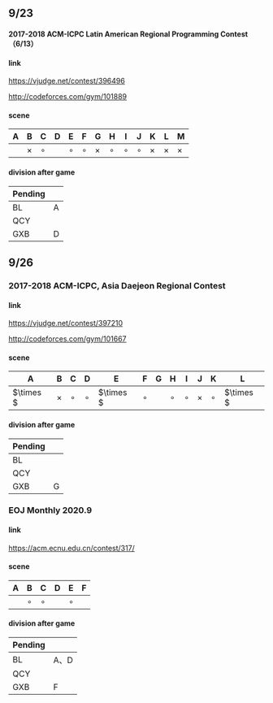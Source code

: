 ## 9/23

#### 2017-2018 ACM-ICPC Latin American Regional Programming Contest（6/13）

#### link

https://vjudge.net/contest/396496

http://codeforces.com/gym/101889

#### scene

| A    | B        | C       | D    | E       | F       | G        | H       | I       | J       | K       | L      | M      |
| ---- | -------- | ------- | ---- | ------- | ------- | -------- | ------- | ------- | ------- | ------  | ----   | ----   |
|      | $\times$ | $\circ$ |      | $\circ$ | $\circ$ | $\times$ | $\circ$ | $\circ$ | $\circ$ |$\times$ |$\times$|$\times$|

#### division after game

| Pending |      |
| ------- | ---- |
| BL      | A    |
| QCY     |      |
| GXB     | D    |

## 9/26

### 2017-2018 ACM-ICPC, Asia Daejeon Regional Contest

#### link

https://vjudge.net/contest/397210

http://codeforces.com/gym/101667

#### scene

| A         | B        | C       | D       | E         | F       | G    | H       | I       | J      | K       | L         |
| --------- | -------- | ------- | ------- | --------  | ------- | ---- | ------- | ------- | ----   | ------- | --------- |
| $\times $ | $\times$ | $\circ$ | $\circ$ | $\times $ | $\circ$ |      | $\circ$ | $\circ$ |$\times$| $\circ$ | $\times $ |

#### division after game

| Pending |         |
| ------- | ------- |
| BL      |         |
| QCY     |         |
| GXB     | G       |

### EOJ Monthly 2020.9

#### link

https://acm.ecnu.edu.cn/contest/317/

#### scene

| A    | B       | C       | D    | E       | F    |
| ---- | ------- | ------- | ---- | ------- | ---- |
|      | $\circ$ | $\circ$ |      | $\circ$ |      |

#### division after game

| Pending |      |
| ------- | ---- |
| BL      | A、D |
| QCY     |      |
| GXB     | F    |
